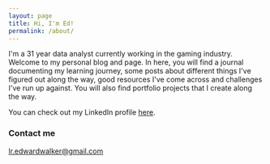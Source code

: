 ```yaml
---
layout: page
title: Hi, I'm Ed!
permalink: /about/
---
```


I'm a 31 year data analyst currently working in the gaming industry. Welcome to my personal blog and page.
In here, you will find a journal documenting my learning journey, some posts about different things I've figured out along the way, good resources I've come across and challenges I've run up against.
You will also find portfolio projects that I create along the way.

You can check out my LinkedIn profile [here](https://www.linkedin.com/in/edward-walker-uk/).

### Contact me

[lr.edwardwalker@gmail.com](mailto:lr.edwardwalker@gmail.com)

